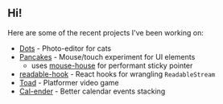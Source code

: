 ## Hi!

Here are some of the recent projects I've been working on:
- [Dots](https://tauseefk.github.io/dots) - Photo-editor for cats
- [Pancakes](https://tauseefk.github.io/pancakes) - Mouse/touch experiment for UI elements
  - uses [mouse-house](https://www.npmjs.com/package/mouse-house) for performant sticky pointer
- [readable-hook](https://www.npmjs.com/package/readable-hook) - React hooks for wrangling `ReadableStream`
- [Toad](https://tauseefk.github.io/toad) - Platformer video game
- [Cal-ender](https://tauseefk.github.io/cal-ender) - Better calendar events stacking
